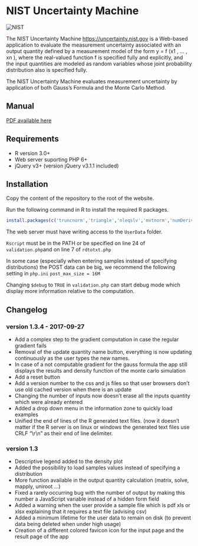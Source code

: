 # NIST Uncertainty Machine
![NIST](https://nccoe.nist.gov/sites/all/themes/custom/nccoe2x/asset/img/NIST_logo.svg)

The NIST Uncertainty Machine https://uncertainty.nist.gov is a Web-based
application to evaluate the measurement uncertainty associated
with an output quantity defined by a measurement model of the form
y = f (x1 , ... , xn
), where the real-valued function f is specified fully and explicitly,
and the input quantities are modeled as random variables whose joint
probability distribution also is specified fully.

The NIST Uncertainty Machine evaluates measurement uncertainty by application of both Gauss’s Formula and the Monte Carlo Method.


## Manual
[PDF available here](https://uncertainty.nist.gov/NISTUncertaintyMachine-UserManual.pdf)

## Requirements
* R version 3.0+
* Web server suporting PHP 6+
* jQuery v3+ (version jQuery v3.1.1 included)

## Installation
Copy the content of the repository to the root of the website.

Run the following command in R to install the required R packages.
```R
install.packages(c('truncnorm','triangle','nleqslv','mvtnorm','numDeriv'), repos='http://cran.rstudio.com/')
```

The web server must have writing access to the ```UserData``` folder.

`Rscript` must be in the PATH or be specified on line 24 of `validation.php`and on line 7 of `rdtotxt.php`

In some case (especially when entering samples instead of specifying distributions) the POST data can be big, we recommend the following setting in `php.ini`
 `post_max_size = 16M`

 Changing 	```$debug``` to ```TRUE``` in ```validation.php``` can start debug mode which display more information relative to the computation.

## Changelog
### version 1.3.4 - 2017-09-27
  - Add a complex step to the gradient computation in case the regular gradient fails
  - Removal of the update quantity name button, everything is now updating continuously as the user types the new names.
  - In case of a not computable gradient for the gauss formula the app still displays the results and density function of the monte carlo simulation
  - Add a reset button
  - Add a version number to the css and js files so that user browsers don’t use old cached version when there is an update
  - Changing the number of inputs now doesn’t erase all the inputs quantity which were already entered
  - Added a drop down menu in the information zone to quickly load examples
  - Unified the end of lines of the R generated text files. (now it doesn’t matter if the R server is on linux or windows the generated text files use CRLF “\r\n” as their end of line delimiter.

### version 1.3
  - Descriptive legend added to the density plot
  - Added the possibility to load samples values instead of specifying a distribution
  - More function available in the output quantity calculation (matrix, solve, mapply, uniroot ...)
  - Fixed a rarely occurring bug with the number of output by making this number a JavaScript variable instead of a hidden form field
  - Added a warning when the user provide a sample file which is pdf xls or xlsx explaining that it requires a text file (advising csv)
  - Added a minimum lifetime for the user data to remain on disk (to prevent data being deleted when under high usage)
  - Creation of a different colored favicon icon for the input page and the result page of the app
